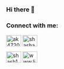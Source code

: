 ### Hi there 👋

<h3 align="left">Connect with me:</h3>
<p align="left">
<a href="https://www.codechef.com/users/shash_137" target="blank"><img align="center" src="https://cdn.jsdelivr.net/npm/simple-icons@3.1.0/icons/codechef.svg" alt="ak472000" height="30" width="40" /></a>
 <a href="https://codeforces.com/profile/shashank137" target="blank"><img align="center" src="https://cdn.jsdelivr.net/npm/simple-icons@3.0.1/icons/codeforces.svg" alt="shashank137" height="30" width="40" /></a>


<a href="https://www.leetcode.com/shash137" target="blank"><img align="center" src="https://raw.githubusercontent.com/rahuldkjain/github-profile-readme-generator/master/src/images/icons/Social/leet-code.svg" alt="shash137" height="30" width="40" /></a>
 <a href="https://linkedin.com/in/www.linkedin.com/in/shashank137" target="blank"><img align="center" src="https://raw.githubusercontent.com/rahuldkjain/github-profile-readme-generator/master/src/images/icons/Social/linked-in-alt.svg" alt="www.linkedin.com/in/shashank137" height="30" width="40" /></a>
</p>

<!--
**shash137/shash137** is a ✨ _special_ ✨ repository because its `README.md` (this file) appears on your GitHub profile.

Here are some ideas to get you started:

- 🔭 I’m currently working on ...
- 🌱 I’m currently learning ...
- 👯 I’m looking to collaborate on ...
- 🤔 I’m looking for help with ...
- 💬 Ask me about ...
- 📫 How to reach me: ...
- 😄 Pronouns: ...
- ⚡ Fun fact: ...
-->
